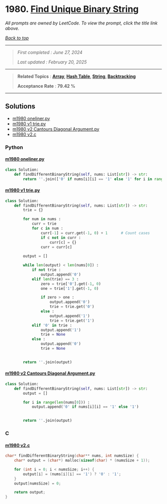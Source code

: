 # 1980. [Find Unique Binary String](<https://leetcode.com/problems/find-unique-binary-string>)

*All prompts are owned by LeetCode. To view the prompt, click the title link above.*

*[Back to top](<../README.md>)*

------

> *First completed : June 27, 2024*
>
> *Last updated : February 20, 2025*

------

> **Related Topics** : **[Array](<by_topic/Array.md>), [Hash Table](<by_topic/Hash Table.md>), [String](<by_topic/String.md>), [Backtracking](<by_topic/Backtracking.md>)**
>
> **Acceptance Rate** : **79.42 %**

------

## Solutions

- [m1980 oneliner.py](<../my-submissions/m1980 oneliner.py>)
- [m1980 v1 trie.py](<../my-submissions/m1980 v1 trie.py>)
- [m1980 v2 Cantours Diagonal Argument.py](<../my-submissions/m1980 v2 Cantours Diagonal Argument.py>)
- [m1980 v2.c](<../my-submissions/m1980 v2.c>)
### Python
#### [m1980 oneliner.py](<../my-submissions/m1980 oneliner.py>)
```Python
class Solution:
    def findDifferentBinaryString(self, nums: List[str]) -> str:
        return ''.join(['0' if nums[i][i] == '1' else '1' for i in range(len(nums[0]))])
```

#### [m1980 v1 trie.py](<../my-submissions/m1980 v1 trie.py>)
```Python
class Solution:
    def findDifferentBinaryString(self, nums: List[str]) -> str:
        trie = {}

        for num in nums :
            curr = trie
            for c in num :
                curr[-1] = curr.get(-1, 0) + 1      # Count cases
                if c not in curr :
                    curr[c] = {}
                curr = curr[c]
        
        output = []

        while len(output) < len(nums[0]) :
            if not trie :
                output.append('0')
            elif len(trie) == 3 :
                zero = trie['0'].get(-1, 0)
                one = trie['1'].get(-1, 0)

                if zero > one :
                    output.append('0')
                    trie = trie.get('0')
                else :
                    output.append('1')
                    trie = trie.get('1')
            elif '0' in trie :
                output.append('1')
                trie = None
            else :
                output.append('0')
                trie = None
                

        return ''.join(output)
```

#### [m1980 v2 Cantours Diagonal Argument.py](<../my-submissions/m1980 v2 Cantours Diagonal Argument.py>)
```Python
class Solution:
    def findDifferentBinaryString(self, nums: List[str]) -> str:
        output = []

        for i in range(len(nums[0])) :
            output.append('0' if nums[i][i] == '1' else '1')
                

        return ''.join(output)
```

### C
#### [m1980 v2.c](<../my-submissions/m1980 v2.c>)
```C
char* findDifferentBinaryString(char** nums, int numsSize) {
    char* output = (char*) malloc(sizeof(char) * (numsSize + 1));

    for (int i = 0; i < numsSize; i++) {
        output[i] = (nums[i][i] == '1') ? '0' : '1';
    }
    output[numsSize] = 0;

    return output;
}
```

